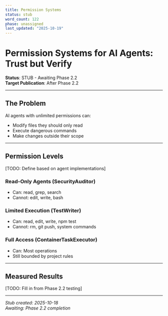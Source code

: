 ```yaml
---
title: Permission Systems
status: stub
word_count: 122
phase: unassigned
last_updated: "2025-10-19"
---
```


# Permission Systems for AI Agents: Trust but Verify

**Status**: STUB - Awaiting Phase 2.2  
**Target Publication**: After Phase 2.2  

---

## The Problem

AI agents with unlimited permissions can:

- Modify files they should only read
- Execute dangerous commands
- Make changes outside their scope

---

## Permission Levels

[TODO: Define based on agent implementations]

### Read-Only Agents (SecurityAuditor)

- Can: read, grep, search
- Cannot: edit, write, bash

### Limited Execution (TestWriter)

- Can: read, edit, write, npm test
- Cannot: rm, git push, system commands

### Full Access (ContainerTaskExecutor)

- Can: Most operations
- Still bounded by project rules

---

## Measured Results

[TODO: Fill in from Phase 2.2 testing]

---

*Stub created: 2025-10-18*  
*Awaiting: Phase 2.2 completion*
